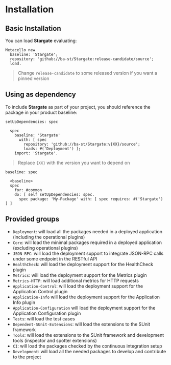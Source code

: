 # Installation

## Basic Installation

You can load **Stargate** evaluating:

```smalltalk
Metacello new
  baseline: 'Stargate';
  repository: 'github://ba-st/Stargate:release-candidate/source';
  load.
```

> Change `release-candidate` to some released version if you want a pinned version

## Using as dependency

To include **Stargate** as part of your project, you should reference the
package in your product baseline:

```smalltalk
setUpDependencies: spec

  spec
    baseline: 'Stargate'
      with: [ spec
        repository: 'github://ba-st/Stargate:v{XX}/source';
        loads: #('Deployment') ];
    import: 'Stargate'.
```

> Replace `{XX}` with the version you want to depend on

```smalltalk
baseline: spec

  <baseline>
  spec
    for: #common
    do: [ self setUpDependencies: spec.
      spec package: 'My-Package' with: [ spec requires: #('Stargate') ] ]
```

## Provided groups

- `Deployment`: will load all the packages needed in a deployed application
  (including the operational plugins)
- `Core`: will load the minimal packages required in a deployed application
  (excluding operational plugins)
- `JSON-RPC`: will load the deployment support to integrate JSON-RPC calls
  under some endpoint in the RESTful API
- `HealthCheck`: will load the deployment support for the HealthCheck plugin
- `Metrics`: will load the deployment support for the Metrics plugin
- `Metrics-HTTP`: will load additional metrics for HTTP requests
- `Application-Control`: will load the deployment support for the
  Application Control plugin
- `Application-Info` will load the deployment support for the Application
  Info plugin
- `Application-Configuration` will load the deployment support for the
  Application Configuration plugin
- `Tests`: will load the test cases
- `Dependent-SUnit-Extensions`: will load the extensions to the SUnit framework
- `Tools`: will load the extensions to the SUnit framework and development
tools (inspector and spotter extensions)
- `CI`: will load the packages checked by the continuous integration setup
- `Development`: will load all the needed packages to develop and contribute
to the project
